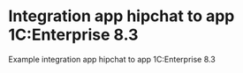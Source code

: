 Integration app hipchat to app 1C:Enterprise 8.3
========
 Example integration app hipchat to app 1C:Enterprise 8.3